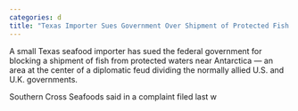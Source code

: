```yaml
---
categories: d
title: "Texas Importer Sues Government Over Shipment of Protected Fish Near Antarctica"
---
```


A small Texas seafood importer has sued the federal government for blocking a shipment of fish from protected waters near Antarctica &#8212; an area at the center of a diplomatic feud dividing the normally allied U.S. and U.K. governments.



Southern Cross Seafoods said in a complaint filed last w